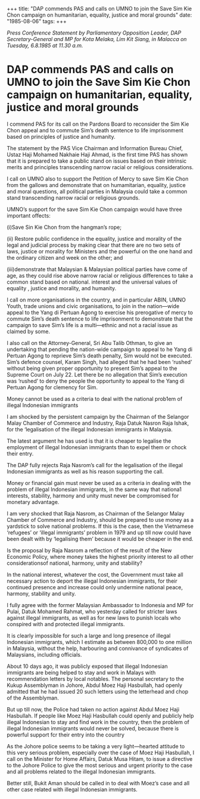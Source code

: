 +++ 
title: "DAP commends PAS and calls on UMNO to join the Save Sim Kie Chon campaign on humanitarian, equality, justice and moral grounds"
date: "1985-08-06"
tags:
+++

_Press Conference Statement by Parliamentary Opposition Leader, DAP Secretary-General and MP for Kota Melaka, Lim Kit Siang, in Malacca on Tuesday, 6.8.1985 at 11.30 a.m._

# DAP commends PAS and calls on UMNO to join the Save Sim Kie Chon campaign on humanitarian, equality, justice and moral grounds

I commend PAS for its call on the Pardons Board to reconsider the Sim Kie Chon appeal and to commute Sim’s death sentence to life imprisonment based on principles of justice and humanity.</u>

The statement by the PAS Vice Chairman and Information Bureau Chief, Ustaz Haji Mohamed Nakhaie Haji Ahmad, is the first time PAS has shown that it is prepared to take a public stand on issues based on their intrinsic merits and principles transcending narrow racial or religious considerations.

I call on UMNO also to support the Petition of Mercy to save Sim Kie Chon from the gallows and demonstrate that on humamitarian, equality, justice and moral questions, all political parties in Malaysia could take a common stand transcending narrow racial or religious grounds.

UMNO’s support for the save Sim Kie Chon campaign would have three important offects:

(i)Save Sin Kie Chon from the hangman’s rope;

(ii) Restore public confidence in the equality, justice and morality of the legal and judicial process by making clear that there are no two sets of laws, justice or morality for Ministers and the powerful on the one hand and the ordinary citizen and week on the other; and

(iii)demonstrate that Malaysian & Malaysian political parties have come of age, as they could rise above narrow racial or religious differences to take a common stand based on national. interest and the universal values of equality , justice and morality, and humanity.

I call on more organisations in the country, and in particular ABIN, UMNO Youth, trade unions and civic organisations, to join in the nation—wide appeal to the Yang di Pertuan Agong to exercise his prerogative of mercy to commute Sim’s death sentence to life imprisonment to demonstrate that the campaign to save Sim’s life is a multi—ethnic and not a racial issue as claimed by some.

I also call on the Attorney-General, Sri Abu Talib Othman, to give an undertaking that pending the nation-wide campaign to appeal to he Yang di Pertuan Agong to reprieve Sim’s death penalty, Sim would not be executed. Sim’s defence counsel, Karam Singh, had alleged that he had been ‘rushed’ without being given proper opportunity to present Sim’s appeal to the Supreme Court on July 22. Let there be no allegation that Sim’s execution was ‘rushed’ to deny the people the opportunity to appeal to the Yang di Pertuan Agong for clemency for Sim.

Money cannot be used as a criteria to deal with the national prob1em of illegal Indonesian immigrants

I am shocked by the persistent campaign by the Chairman of the Selangor Malay Chamber of Commerce and Industry, Raja Datuk Nasron Raja Ishak, for the ‘legalisation of the illegal Indonesian immigrants in Malaysia.

The latest argument he has used is that it is cheaper to legalise the employment of illegal Indonesian immigrants than to expel them or chock their entry.

The DAP fully rejects Raja Nasrom’s call for the legalisation of the illegal Indonesian immigrants as well as his reason supporting the call.

Money or financial gain must never be used as a criteria in dealing with the problem of illegal Indonesian immigrants, in the same way that nationa1 interests, stability, harmony and unity must never be compromised for monetary advantage.

I am very shocked that Raja Nasrom, as Chairman of the Selangor Malay Chamber of Commerce and Industry, should be prepared to use money as a yardstick to solve national problems. If this is the case, then the Vietnamese ‘refugees’ or ‘illegal immigrants’ problem in 1979 and up till now could have been dealt with by ‘legalising them’ because it would be cheaper in the end.

Is the proposal by Raja Nasrom a reflection of the result of the New Economic Policy, where money takes the highest priority interest to all other considerationsof national, harmony, unity and stability?

In the national interest, whatever the cost, the Government must take all necessary action to deport the illegal Indonesian immigrants, for their continued presence and increase could only undermine national peace, harmony, stability and unity.

I fully agree with the former Malaysian Ambassador to Indonesia and MP for Pulai, Datuk Mohamed Rahmat, who yesterday called for stricter laws against illegal immigrants, as well as for new laws to punish locals who conspired with and protected illegal immigrants.

It is clearly impossible for such a large and long presence of illegal Indonesian immigrants, which I estimate as between 800,000 to one million in Malaysia, without the help, harbouring and connivance of syndicates of Malaysians, including officials.

About 10 days ago, it was publicly exposed that illegal Indonesian immigrants are being helped to stay and work in Malays with recommendation letters by local notables. The personal secretary to the Kukup Assemblyman in Johore, Abdul Moez Haji Hasbullah, had openly admitted that he had issued 20 such letters using the letterhead and chop of the Assemblyman.

But up till now, the Police had taken no action against Abdul Moez Haji Hasbullah. If people like Moez Haji Hasbullah could openly and publicly help illegal Indonesian to stay and find work in the country, then the problem of illegal Indonesian immigrants would never be solved, because there is powerful support fcr their entry into the country

As the Johore police seems to be taking a very light—hearted attitude to this very serious problem, especially over the case of Moez Haji Hasbullah, I call on the Minister for Home Affairs, Datuk Musa Hitam, to issue a directive to the Johore Police to give the most serious and urgent priority to the case and all problems related to the illegal Indonesian immigrants.

Better still, Bukit Aman should be called in to deal with Moez’s case and all other case related with illegal Indonesian immigrants.
 
